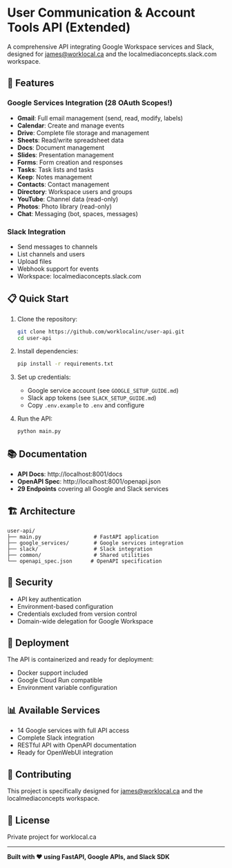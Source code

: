 # User Communication & Account Tools API (Extended)

A comprehensive API integrating Google Workspace services and Slack, designed for james@worklocal.ca and the localmediaconcepts.slack.com workspace.

## 🚀 Features

### Google Services Integration (28 OAuth Scopes!)
- **Gmail**: Full email management (send, read, modify, labels)
- **Calendar**: Create and manage events
- **Drive**: Complete file storage and management
- **Sheets**: Read/write spreadsheet data
- **Docs**: Document management
- **Slides**: Presentation management
- **Forms**: Form creation and responses
- **Tasks**: Task lists and tasks
- **Keep**: Notes management
- **Contacts**: Contact management
- **Directory**: Workspace users and groups
- **YouTube**: Channel data (read-only)
- **Photos**: Photo library (read-only)
- **Chat**: Messaging (bot, spaces, messages)

### Slack Integration
- Send messages to channels
- List channels and users
- Upload files
- Webhook support for events
- Workspace: localmediaconcepts.slack.com

## 📋 Quick Start

1. Clone the repository:
   ```bash
   git clone https://github.com/worklocalinc/user-api.git
   cd user-api
   ```

2. Install dependencies:
   ```bash
   pip install -r requirements.txt
   ```

3. Set up credentials:
   - Google service account (see `GOOGLE_SETUP_GUIDE.md`)
   - Slack app tokens (see `SLACK_SETUP_GUIDE.md`)
   - Copy `.env.example` to `.env` and configure

4. Run the API:
   ```bash
   python main.py
   ```

## 📚 Documentation

- **API Docs**: http://localhost:8001/docs
- **OpenAPI Spec**: http://localhost:8001/openapi.json
- **29 Endpoints** covering all Google and Slack services

## 🏗️ Architecture

```
user-api/
├── main.py                 # FastAPI application
├── google_services/        # Google services integration
├── slack/                  # Slack integration
├── common/                 # Shared utilities
└── openapi_spec.json      # OpenAPI specification
```

## 🔐 Security

- API key authentication
- Environment-based configuration
- Credentials excluded from version control
- Domain-wide delegation for Google Workspace

## 🚢 Deployment

The API is containerized and ready for deployment:
- Docker support included
- Google Cloud Run compatible
- Environment variable configuration

## 📊 Available Services

- 14 Google services with full API access
- Complete Slack integration
- RESTful API with OpenAPI documentation
- Ready for OpenWebUI integration

## 🤝 Contributing

This project is specifically designed for james@worklocal.ca and the localmediaconcepts workspace.

## 📄 License

Private project for worklocal.ca

---

**Built with ❤️ using FastAPI, Google APIs, and Slack SDK**